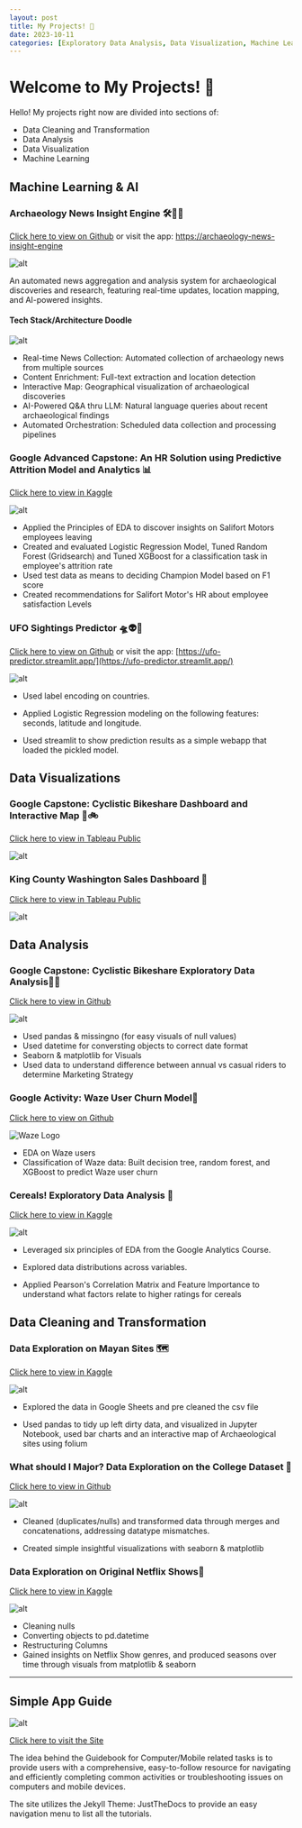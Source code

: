 ```yaml
---
layout: post
title: My Projects! 🚀 
date: 2023-10-11
categories: [Exploratory Data Analysis, Data Visualization, Machine Learning, "Web Development"]
---
```


# Welcome to My Projects! 🔮
Hello! My projects right now are divided into sections of: 
- Data Cleaning and Transformation
- Data Analysis
- Data Visualization
- Machine Learning 

## Machine Learning & AI 

### **Archaeology News Insight Engine** 🛠️🏺📰
[Click here to view on Github](https://github.com/davidquindoza/archaeology-news-insight-engine) or visit the app:
[https://archaeology-news-insight-engine](https://archaeology-news-insight-engine-jtcclu5nvakro4k6zddgiz.streamlit.app//)

![alt](https://i.ibb.co/Q3nddRGV/artifact-project.png)

An automated news aggregation and analysis system for archaeological discoveries and research, featuring real-time updates, location mapping, and AI-powered insights.

#### Tech Stack/Architecture Doodle

![alt](https://i.ibb.co/NQhwsGN/doodle.png)

- Real-time News Collection: Automated collection of archaeology news from multiple sources
- Content Enrichment: Full-text extraction and location detection
- Interactive Map: Geographical visualization of archaeological discoveries
- AI-Powered Q&A thru LLM: Natural language queries about recent archaeological findings
- Automated Orchestration: Scheduled data collection and processing pipelines


### **Google Advanced Capstone: An HR Solution using Predictive Attrition Model and Analytics** 📊
[Click here to view in Kaggle](https://www.kaggle.com/code/dmquindoza/hr-solutions-predictive-model-and-analytics)

![alt](https://i.ibb.co/3dmQZmK/art.png)

- Applied the Principles of EDA to discover insights on Salifort Motors employees leaving 
- Created and evaluated Logistic Regression Model, Tuned Random Forest (Gridsearch) and Tuned XGBoost for a classification task in employee's attrition rate 
- Used test data as means to deciding Champion Model based on F1 score
- Created recommendations for Salifort Motor's HR about employee satisfaction Levels

### **UFO Sightings Predictor** 🛸👽👾
[Click here to view on Github](https://github.com/davidquindoza/UFO_predictor)
or visit the app:
[https://ufo-predictor.streamlit.app/](https://ufo-predictor.streamlit.app/)

![alt](https://i.ibb.co/vssrrRk/albert-antony-HWQXIYbs8-PM-unsplash.jpg)

- Used label encoding on countries.

- Applied Logistic Regression modeling on the following features: seconds, latitude and longitude.

- Used streamlit to show prediction results as a simple webapp that loaded the pickled model.

## Data Visualizations 

### **Google Capstone: Cyclistic Bikeshare Dashboard and Interactive Map** 🗾🚲
[Click here to view in Tableau Public](https://public.tableau.com/app/profile/david.matthew.quindoza/viz/CyclisticBikeshareDashboardwithRoutes/BikeshareDashboard)

![alt](https://i.ibb.co/n7hqV3Y/image.png)

### **King County Washington Sales Dashboard** 🏡
[Click here to view in Tableau Public](https://public.tableau.com/app/profile/david.matthew.quindoza/viz/InteractiveHouseSalesDashboard/InteractiveHouseSalesDashboard)

![alt](https://i.ibb.co/6X5yR7L/image.png)

## Data Analysis

### **Google Capstone: Cyclistic Bikeshare Exploratory Data Analysis**🚵‍♀️
[Click here to view in Github](https://github.com/davidquindoza/google-bikeshare-capstone)

![alt](https://i.ibb.co/Wkvjxtz/image.png)

- Used pandas & missingno (for easy visuals of null values)
- Used datetime for conversting objects to correct date format
- Seaborn & matplotlib for Visuals
- Used data to understand difference between annual vs casual riders to determine Marketing Strategy

### **Google Activity: Waze User Churn Model**🚙
[Click here to view on Github](https://github.com/davidquindoza/waze_churn_model)

![Waze Logo](https://i.ibb.co/YyBjn3B/Waze-Logo.webp)

- EDA on Waze users 
- Classification of Waze data: Built decision tree, random forest, and XGBoost to predict Waze user churn

### **Cereals! Exploratory Data Analysis** 🥣
[Click here to view in Kaggle](https://www.kaggle.com/code/dmquindoza/cereals-exploratory-data-analysis)

![alt](https://i.ibb.co/DVVjssw/image.png)


- Leveraged six principles of EDA from the Google Analytics Course.

- Explored data distributions across variables.

- Applied Pearson's Correlation Matrix and Feature Importance to understand what factors relate to higher ratings for cereals 

## Data Cleaning and Transformation

### **Data Exploration on Mayan Sites 🗺️**
[Click here to view in Kaggle](https://www.kaggle.com/code/dmquindoza/exploratory-data-analysis-on-mayan-sites)

![alt](https://i.ibb.co/nb5Zc00/map.png) 

- Explored the data in Google Sheets and pre cleaned the csv file

- Used pandas to tidy up left dirty data, and visualized in Jupyter Notebook, used bar charts and an interactive map of Archaeological sites using folium

### **What should I Major? Data Exploration on the College Dataset 🏫** 
[Click here to view in Github](https://github.com/davidquindoza/colleges_EDA/blob/main/college_dataset/college_dataset.ipynb)

![alt](https://i.ibb.co/zQF4tRT/image.png)

- Cleaned (duplicates/nulls) and transformed data through merges and concatenations, addressing datatype mismatches.

- Created simple insightful visualizations with seaborn & matplotlib

### **Data Exploration on Original Netflix Shows**🍿
[Click here to view in Kaggle](https://www.kaggle.com/code/dmquindoza/original-netflix-shows-exploratory-data-analysis)

![alt](https://i.ibb.co/0XVr9p4/netflix.jpg)

- Cleaning nulls 
- Converting objects to pd.datetime 
- Restructuring Columns
- Gained insights on Netflix Show genres, and produced seasons over time through visuals from matplotlib & seaborn

---

## Simple App Guide

![alt](https://i.ibb.co/5GSRNJf/png.png)

[Click here to visit the Site](https://davidquindoza.github.io/HomeGuidebook/)

The idea behind the Guidebook for Computer/Mobile related tasks is to provide users with a comprehensive, easy-to-follow resource for navigating and efficiently completing common activities or troubleshooting issues on computers and mobile devices.

The site utilizes the Jekyll Theme: JustTheDocs to provide an easy navigation menu to list all the tutorials.




